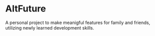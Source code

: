 # AltFuture
 A personal project to make meanigful features for family and friends, utilizing newly learned development skills.

